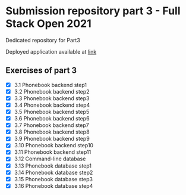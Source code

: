 # Submission repository part 3 - Full Stack Open 2021
Dedicated repository for Part3

Deployed application available at [link](https://ancient-caverns-47626.herokuapp.com)

## Exercises of part 3

- [x] 3.1 Phonebook backend step1
- [x] 3.2 Phonebook backend step2
- [x] 3.3 Phonebook backend step3
- [x] 3.4 Phonebook backend step4
- [x] 3.5 Phonebook backend step5
- [x] 3.6 Phonebook backend step6
- [x] 3.7 Phonebook backend step7
- [x] 3.8 Phonebook backend step8
- [x] 3.9 Phonebook backend step9
- [x] 3.10 Phonebook backend step10
- [x] 3.11 Phonebook backend step11
- [x] 3.12 Command-line database
- [x] 3.13 Phonebook database step1
- [x] 3.14 Phonebook database step2
- [x] 3.15 Phonebook database step3
- [x] 3.16 Phonebook database step4